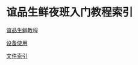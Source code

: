 # 谊品生鲜夜班入门教程索引



[谊品生鲜教程](./indexall/index4common.md)



[设备使用](./indexall/index4equipment.md)



[文件索引](./indexall/index4allfiels.md)

